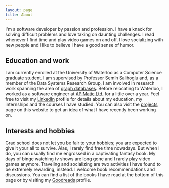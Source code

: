 ```yaml
---
layout: page
title: About
---
```


I'm a software developer by passion and profession. I have a knack for solving difficult problems and love taking on daunting challenges. I read whenever I find time and play video games on and off. I love socializing with new people and I like to believe I have a good sense of humor.

## Education and work
I am currently enrolled at the University of Waterloo as a Computer Science graduate student. I am supervised by Professor Semih Salihoglu and, as a member of the Data Systems Research Group, I am involved in research work spanning the area of <a href="http://graphflow.io/" target="_blank">graph databases</a>. Before relocating to Waterloo, I worked as a software engineer at <a href="https://apimatic.io/" target="_blank">APIMatic Ltd.</a> for a little over a year. Feel free to visit my <a href="https://www.linkedin.com/in/shahidkhaliq" target="_blank">LinkedIn</a> profile for details about my education, my internships and the courses I have studied. You can also visit the [projects](/projects) page on this website to get an idea of what I have recently been working on.

## Interests and hobbies
Grad school does not let you be fair to your hobbies; you are expected to give it your all to survive. Alas, I rarely find free time nowadays. But when I do, you can usually find me engrossed in a captivating fantasy book. My days of binge watching tv shows are long gone and I rarely play video games anymore. Traveling and socializing are two activities I have found to be extremely rewarding, instead. I welcome book recommendations and discussions. You can find a list of the books I have read at the bottom of this page or by visiting my <a href="https://www.goodreads.com/user/show/50889683-shahid-khaliq" target="_blank">Goodreads</a> profile.

<br />

<style type="text/css" media="screen">
	.gr_grid_container {
		/* customize grid container div here. eg: width: 500px; */
	}

	.gr_grid_book_container {
		/* customize book cover container div here */
		float: left;
		width: 98px;
		height: 160px;
		padding: 5px 5px;
		overflow: hidden;
	}
</style>
<script src="https://www.goodreads.com/review/grid_widget/50889683.Shahid's%20bookshelf:%20read?cover_size=medium&hide_link=true&hide_title=true&num_books=200&order=d&shelf=read&sort=date_read&widget_id=1464693287" type="text/javascript" charset="utf-8"></script>
